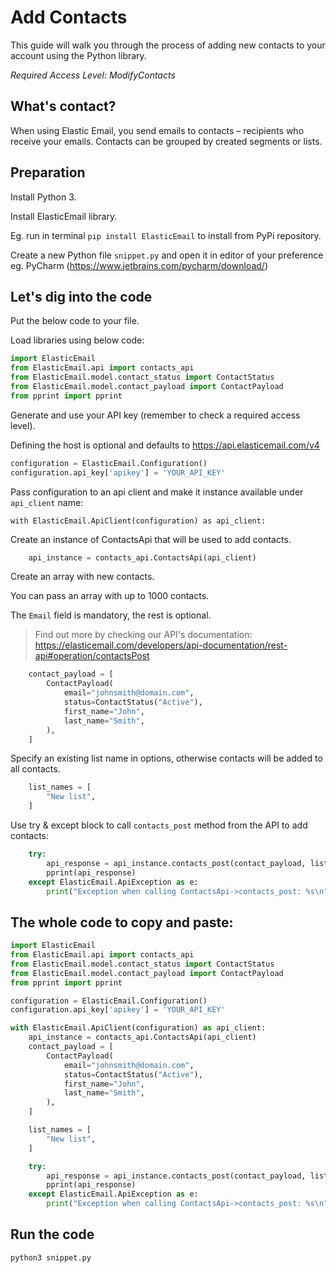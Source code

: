 # Add Contacts

This guide will walk you through the process of adding new contacts to your account using the Python library. 

*Required Access Level: ModifyContacts*

## What's contact?
When using Elastic Email, you send emails to contacts – recipients who receive your emails. Contacts can be grouped by created segments or lists.

## Preparation
Install Python 3.

Install ElasticEmail library.

Eg. run in terminal `pip install ElasticEmail` to install from PyPi repository.

Create a new Python file `snippet.py` and open it in editor of your preference eg. PyCharm (https://www.jetbrains.com/pycharm/download/)

## Let's dig into the code

Put the below code to your file.

Load libraries using below code:

```python
import ElasticEmail
from ElasticEmail.api import contacts_api
from ElasticEmail.model.contact_status import ContactStatus
from ElasticEmail.model.contact_payload import ContactPayload
from pprint import pprint
```

Generate and use your API key (remember to check a required access level).

Defining the host is optional and defaults to https://api.elasticemail.com/v4

```python
configuration = ElasticEmail.Configuration()
configuration.api_key['apikey'] = 'YOUR_API_KEY'
```

Pass configuration to an api client and make it instance available under `api_client` name:
```
with ElasticEmail.ApiClient(configuration) as api_client:
```

Create an instance of ContactsApi that will be used to add contacts.

```python
    api_instance = contacts_api.ContactsApi(api_client)
```

Create an array with new contacts.

You can pass an array with up to 1000 contacts.

The `Email` field is mandatory, the rest is optional.

> Find out more by checking our API's documentation: https://elasticemail.com/developers/api-documentation/rest-api#operation/contactsPost


```python
    contact_payload = [
        ContactPayload(
            email="johnsmith@domain.com",
            status=ContactStatus("Active"),
            first_name="John",
            last_name="Smith",
        ),
    ]
```

Specify an existing list name in options, otherwise contacts will be added to all contacts.

```python
    list_names = [
        "New list",
    ]
```


Use try & except block to call `contacts_post` method from the API to add contacts: 

```python
    try:
        api_response = api_instance.contacts_post(contact_payload, listnames=list_names)
        pprint(api_response)
    except ElasticEmail.ApiException as e:
        print("Exception when calling ContactsApi->contacts_post: %s\n" % e)
```


## The whole code to copy and paste:

```python
import ElasticEmail
from ElasticEmail.api import contacts_api
from ElasticEmail.model.contact_status import ContactStatus
from ElasticEmail.model.contact_payload import ContactPayload
from pprint import pprint

configuration = ElasticEmail.Configuration()
configuration.api_key['apikey'] = 'YOUR_API_KEY'

with ElasticEmail.ApiClient(configuration) as api_client:
    api_instance = contacts_api.ContactsApi(api_client)
    contact_payload = [
        ContactPayload(
            email="johnsmith@domain.com",
            status=ContactStatus("Active"),
            first_name="John",
            last_name="Smith",
        ),
    ]

    list_names = [
        "New list",
    ]

    try:
        api_response = api_instance.contacts_post(contact_payload, listnames=list_names)
        pprint(api_response)
    except ElasticEmail.ApiException as e:
        print("Exception when calling ContactsApi->contacts_post: %s\n" % e)
```

## Run the code
```
python3 snippet.py
```
